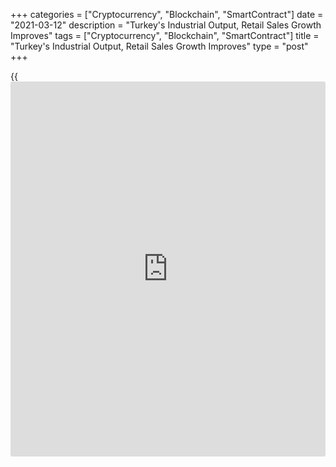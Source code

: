 +++
categories = ["Cryptocurrency", "Blockchain", "SmartContract"]
date = "2021-03-12"
description = "Turkey's Industrial Output, Retail Sales Growth Improves"
tags = ["Cryptocurrency", "Blockchain", "SmartContract"]
title = "Turkey's Industrial Output, Retail Sales Growth Improves"
type = "post"
+++

{{<iframe id="large-banner" src="https://www.bounty.group/#slide=7.0" width="100%" height="600" scrolling="no" style="border: 0px solid rgb(216, 221, 230); border-radius: 3px;">}}

Turkey's industrial production and retail sales grew at faster rates in
January, data from Turkstat showed on Friday.

Industrial production grew at a faster pace of 11.4 percent annually,
following a 9.2 percent rise in December.  
  
Within sub-sectors, mining and quarrying output increased 15.4 percent
and manufacturing output climbed 12.1 percent. Meanwhile, electricity,
gas, steam and air conditioning supply output fell 0.1 percent annually.

Month-on-month, industrial production gained 1 percent, but slower than
the 1.2 percent rise in December.

Another report from the statistical office showed that retail sales
growth improved to 2 percent on year from 1.6 percent in December.

Sales of food, drinks and tobacco advanced 12.3 percent, while non-food
sales decreased 0.6 percent. Automotive fuel sales decreased 5.8 percent
annually.

Month-on-month, retail sales gained 0.3 percent, reversing a 7 percent
fall in December.

For comments and feedback [contact](https://www.playgroundfx.com/contact/): editorial@rtt[news](https://www.letsplayfx.com/blog/forex-news-website/).com

[Economic News][1]

 **What parts of the world are seeing the best (and worst) economic
performances lately? Click[here][2] to check out our [Econ Scorecard][2]
and find out! See up-to-the-moment [ranking](https://www.playgroundfx.com/blog/crypto-exchange-ranking/)s for the best and worst
performers in [GDP][3], [unemployment rate][4], [inflation][2] and much
more.**

   1. www.rtt[news](https://www.letsplayfx.com/blog/forex-news-website/).com/Content/EconomicNews.aspx
   2. www.rtt[news](https://www.letsplayfx.com/blog/forex-news-website/).com/economic-scorecard/world-rank/CPI/highest-performance.aspx
   3. www.rtt[news](https://www.letsplayfx.com/blog/forex-news-website/).com/economic-scorecard/world-rank/GDP/highest-performance.aspx
   4. www.rtt[news](https://www.letsplayfx.com/blog/forex-news-website/).com/economic-scorecard/world-rank/unemployment-rate/lowest-performance.aspx